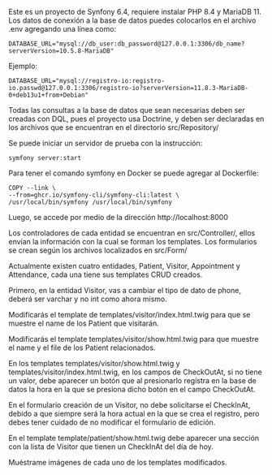 Este es un proyecto de Synfony 6.4, requiere instalar PHP 8.4 y MariaDB 11. Los datos de conexión a la base de datos puedes colocarlos en el archivo .env agregando una línea como:

	DATABASE_URL="mysql://db_user:db_password@127.0.0.1:3306/db_name?serverVersion=10.5.8-MariaDB"

Ejemplo:

	DATABASE_URL="mysql://registro-io:registro-io.passwd@127.0.0.1:3306/registro-io?serverVersion=11.8.3-MariaDB-0+deb13u1+from+Debian"

Todas las consultas a la base de datos que sean necesarias deben ser creadas con DQL, pues el proyecto usa Doctrine, y deben ser declaradas en los archivos que se encuentran en el directorio src/Repository/

Se puede iniciar un servidor de prueba con la instrucción:

	symfony server:start

Para tener el comando symfony en Docker se puede agregar al Dockerfile:

	COPY --link \
    --from=ghcr.io/symfony-cli/symfony-cli:latest \
    /usr/local/bin/symfony /usr/local/bin/symfony

Luego, se accede por medio de la dirección http://localhost:8000

Los controladores de cada entidad se encuentran en src/Controller/, ellos envían la información con la cual se forman los templates. Los formularios se crean según los archivos localizados en src/Form/ 

Actualmente existen cuatro entidades, Patient, Visitor, Appointment y Attendance, cada una tiene sus templates CRUD creados.

Primero, en la entidad Visitor, vas a cambiar el tipo de dato de phone, deberá ser varchar y no int como ahora mismo.

Modificarás el template de templates/visitor/index.html.twig para que se muestre el name de los Patient que visitarán.

Modificarás el template templates/visitor/show.html.twig para que muestre el name y el file de los Patient relacionados. 

En los templates templates/visitor/show.html.twig y templates/visitor/index.html.twig, en los campos de CheckOutAt, si no tiene un valor, debe aparecer un botón que al presionarlo registra en la base de datos la hora en la que se presiona dicho botón en el campo CheckOutAt.

En el formulario creación de un Visitor, no debe solicitarse el CheckInAt, debido a que siempre será la hora actual en la que se crea el registro, pero debes tener cuidado de no modificar el formulario de edición.

En el template template/patient/show.html.twig debe aparecer una sección con la lista de Visitor que tienen un CheckInAt del día de hoy. 

Muéstrame imágenes de cada uno de los templates modificados.
